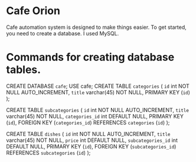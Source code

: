 # Cafe Orion

Cafe automation system is designed to make things easier.
To get started, you need to create a database. I used MySQL.

# Commands for creating database tables. 

CREATE DATABASE `cafe`;
USE cafe;
CREATE TABLE `categories` (
  `id` int NOT NULL AUTO_INCREMENT,
  `title` varchar(45) NOT NULL,
  PRIMARY KEY (`id`)
);

CREATE TABLE `subcategories` (
  `id` int NOT NULL AUTO_INCREMENT,
  `title` varchar(45) NOT NULL,
  `categories_id` int DEFAULT NULL,
  PRIMARY KEY (`id`),
  FOREIGN KEY (`categories_id`) REFERENCES `categories` (`id`)
);

CREATE TABLE `dishes` (
  `id` int NOT NULL AUTO_INCREMENT,
  `title` varchar(45) NOT NULL,
  `price` int DEFAULT NULL,
  `subcategories_id` int DEFAULT NULL,
  PRIMARY KEY (`id`),
  FOREIGN KEY (`subcategories_id`) REFERENCES `subcategories` (`id`)
);


